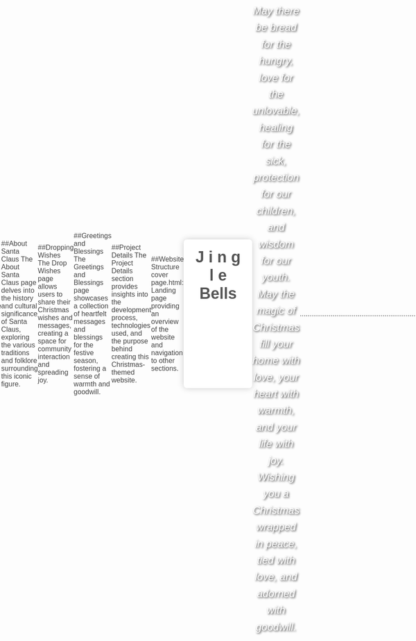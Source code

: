 ##Christmas Website
![Christmas Image](https://wallpapercg.com/media/ts_2x/447.webp)

This repository contains the source code for a Christmas-themed website. The website is designed to provide information and features related to Christmas, including details about Christmas, Santa Claus, a wish-drop section, greetings, blessings, and information about the project itself.
[Visit my Christmas Website](https://sites.google.com/view/j-i-n-g-l-e-bells/home)
##Project Overview:
This project aims to create an interactive and informative website celebrating the spirit of Christmas. It consists of multiple webpages, each serving a specific purpose:
Project_details:
Name of project---J i n g l e Bells
Type--Website
Creator---Unnimaya k-[https://github.com/Unnimaya6122004]
----------------------------------------------------------------------------------------------------------------------------------------------------------------------------------
##About Christmas
The About Christmas page provides comprehensive information about the history, traditions, and significance of Christmas celebrations.

##About Santa Claus
The About Santa Claus page delves into the history and cultural significance of Santa Claus, exploring the various traditions and folklore surrounding this iconic figure.

##Dropping Wishes
The Drop Wishes page allows users to share their Christmas wishes and messages, creating a space for community interaction and spreading joy.

##Greetings and Blessings
The Greetings and Blessings page showcases a collection of heartfelt messages and blessings for the festive season, fostering a sense of warmth and goodwill.

##Project Details
The Project Details section provides insights into the development process, technologies used, and the purpose behind creating this Christmas-themed website.

##Website Structure
cover page.html: Landing page providing an overview of the website and navigation to other sections.

<!DOCTYPE html>
<html lang="en">
<head>
    <meta charset="UTF-8">
    <meta name="viewport" content="width=device-width, initial-scale=1.0">
    <title>Jingle Bells</title>
    <link rel="stylesheet" type="text/css" href="styles.css">
    <style>
        body {
            background-image: url('https://png.pngtree.com/thumb_back/fw800/background/20230815/pngtree-beautiful-merry-christmas-images-for-desktop-wallpapers-image_13067055.jpg');
            background-size: cover;
            background-position: center;
            color: white;
            font-family: Arial, sans-serif;
            margin: 0;
            padding: 0;
        }
        .container {
            max-width: 800px;
            margin: 0 auto;
            padding: 20px;
            background-color: rgba(0, 0, 0, 0.7);
            text-align: center;
            border-radius: 8px;
            box-shadow: 0 0 20px rgba(0, 0, 0, 0.5);
        }
        h1 {
            font-family: 'Arial Black', sans-serif;
            font-size: 36px;
            text-align: center;
            margin-bottom: 20px;
        }
        .menu {
            margin-top: 30px;
        }
        .menu a {
            color: white;
            text-decoration: none;
            margin: 0 20px;
            font-size: 18px;
            transition: all 0.3s ease;
        }
        .menu a:hover {
            text-decoration: underline;
        }
        h2 {
            text-align: center;
            color: white;
            font-size: 24px;
            margin-top: 40px;
            line-height: 1.6;
            font-style: italic;
            font-weight: 500;
            text-shadow: 2px 2px 4px rgba(0, 0, 0, 0.8);
        }
    </style>
</head>
<body>
    <div class="container">
        <h1>J i n g l e Bells</h1>
        <div class="menu">
            <nav>
                <a href="christmas.html" target="_blank">About Christmas</a>
                <a href="wish.html" target="_blank">Drop Your Wish</a>
                <a href="santa.html" target="_blank">Santa's History</a>
                <a href="greetings.html" target="_blank">Greetings</a>
            </nav>
        </div>
    </div>
    <h2>
        May there be bread for the hungry, love for the unlovable, healing for the sick, protection for our children, and wisdom for our youth. May the magic of Christmas fill your home with love, your heart with warmth, and your life with joy. Wishing you a Christmas wrapped in peace, tied with love, and adorned with goodwill.
    </h2>
</body>
</html>

......................................................................


christmas.html: Detailed information about the history and significance of Christmas.

<!DOCTYPE html>
<html lang="en">

<head>
    <meta charset="UTF-8">
    <meta name="viewport" content="width=device-width, initial-scale=1.0">
    <title>About Christmas</title>
    <style>
        body {
            margin: 0;
            padding: 0;
            background-image: url('https://img.freepik.com/free-photo/card-soft-template-paper-report_1258-167.jpg');
            background-size: cover;
            background-position: center;
            color: #333;
            font-family: 'Arial', sans-serif;
            display: flex;
            justify-content: center;
            align-items: center;
            min-height: 100vh;
        }

        .container {
            width: 80%;
            padding: 30px;
            background-color: rgba(255, 255, 255, 0.9);
            border-radius: 10px;
            box-shadow: 0 0 20px rgba(0, 0, 0, 0.2);
            text-align: justify;
            line-height: 1.6;
        }

        .container h1 {
            font-size: 36px;
            text-align: center;
            margin-bottom: 20px;
            color: #555;
        }

        .container h2 {
            font-size: 24px;
            margin-bottom: 15px;
            color: #333;
        }

        .container p {
            margin-bottom: 15px;
            color: #444;
        }
    </style>
</head>

<body>
    <div class="container">
        <h1>CHRISTMAS</h1>
        <h2>
            Christmas celebrates the birth of Jesus. It is a time of joy, hope, and love shared among families and friends.
        </h2>
        <p>
            The Gospels narrate the miraculous birth of Jesus Christ. According to Luke, Jesus was born in Bethlehem, wrapped in swaddling clothes, and laid in a manger because there was no room at the inn. Matthew's Gospel shares the story of the visit of the Magi, who brought gifts of gold, frankincense, and myrrh to honor the newborn king.
        </p>
        <p>
            This season is marked by acts of kindness, gift-giving, and spreading cheer. Families come together, homes are adorned with decorations, and communities celebrate with carols and festive gatherings.
        </p>
        <p>
            The essence of Christmas lies in compassion, gratitude, and spreading goodwill to all. It's a time to reflect on the blessings in our lives and share the spirit of generosity with those around us.
        </p>
    </div>
</body>

</html>
...............................................................................
santa.html: Insights into the legend and cultural aspects of Santa Claus.

<!DOCTYPE html>
<html lang="en">

<head>
    <meta charset="UTF-8">
    <meta name="viewport" content="width=device-width, initial-scale=1.0">
    <title>History of Santa Claus</title>
    <style>
        body {
            font-family: Arial, Helvetica, sans-serif;
            margin: 0;
            padding: 0;
            background-image: url('https://wallpapers.com/images/hd/santa-claus-with-reindeers-under-full-moon-a77zrz4ksxanhei4.jpg');
            background-size: cover;
            background-position: center;
            color: #333;
            line-height: 1.6;
            display: flex;
            justify-content: center;
            align-items: center;
            height: 100vh;
        }

        header {
            background-color: rgba(0, 0, 0, 0.6); /* Adjusted background color for better contrast */
            color: #fff;
            text-align: center;
            padding: 20px 0;
            margin-bottom: 20px;
            width: 100%; /* Ensure header spans full width */
        }

        .container {
            width: 80%;
            padding: 30px;
            background-color: rgba(255, 255, 255, 0.9);
            border-radius: 10px;
            box-shadow: 0 0 20px rgba(0, 0, 0, 0.2);
        }

        h1 {
            margin: 0;
            font-size: 36px;
            margin-bottom: 20px;
        }

        h2 {
            font-size: 24px;
            margin-bottom: 15px;
        }

        p {
            margin-bottom: 15px;
            font-size: 16px;
            color: #444;
        }

        ul {
            list-style-type: disc;
            margin-left: 25px;
            padding-left: 25px;
        }
    </style>
</head>

<body>
    <header>
        <h1>History of Santa Claus</h1>
    </header>
    <div class="container">
        <h2>Santa Claus, also known as Father Christmas, Saint Nicholas, Kris Kringle, or simply Santa, is a legendary figure originating in Western Christian culture.</h2>
        <p>
            The modern figure of Santa is based on folklore traditions surrounding Saint Nicholas, Father Christmas, Belsnickel, and Sinterklaas. He is depicted as a jolly, white-bearded man in a red suit, carrying gifts for children.
        </p>
        <p>
            Saint Nicholas, a 4th-century Greek Christian bishop, was known for his generous gifts to the poor. His bones were later removed to Bari, Italy, where they are now enshrined.
        </p>
        <p>
            During the Middle Ages, children were gifted on the evening before his name day of 6 December. The custom later shifted to Christmas as a gift-giving tradition.
        </p>
        <p>
            Saint Nicholas is claimed as the patron saint of archers, sailors, children, and many other diverse groups. He remains an influential figure in Christmas traditions.
        </p>
    </div>
</body>

</html>
.......................................................................................
wish.html: A form or platform to submit and display user wishes.
<!DOCTYPE html>
<html lang="en">

<head>
    <meta charset="UTF-8">
    <meta name="viewport" content="width=device-width, initial-scale=1.0">
    <title>Drop Your Christmas Wish</title>
    <style>
        body {
            margin: 0;
            padding: 0;
            font-family: 'Arial', sans-serif;
            background-color: #f8f8f8;
            color: #333;
            display: flex;
            justify-content: center;
            align-items: center;
            height: 100vh;
        }

        .container {
            width: 400px;
            padding: 30px;
            background-color: #fff;
            box-shadow: 0 0 20px rgba(0, 0, 0, 0.1);
            border-radius: 8px;
            text-align: center;
        }

        h1 {
            margin-bottom: 20px;
            color: #333;
        }

        form {
            display: flex;
            flex-direction: column;
            align-items: center;
        }

        input[type="text"],
        textarea {
            width: 100%;
            padding: 10px;
            margin-bottom: 20px;
            border: 1px solid #ccc;
            border-radius: 5px;
            resize: vertical;
            font-size: 16px;
        }

        input[type="submit"] {
            background-color: #4caf50;
            color: white;
            border: none;
            padding: 12px 20px;
            border-radius: 5px;
            cursor: pointer;
            transition: background-color 0.3s ease;
            font-size: 16px;
            width: 50%;
        }

        input[type="submit"]:hover {
            background-color: #45a049;
        }

        input[type="submit"]:focus {
            outline: none;
        }

        input::placeholder,
        textarea::placeholder {
            color: #aaa;
        }
    </style>
</head>

<body>
    <div class="container">
        <h1>Drop Your Christmas Wish</h1>
        <form action="#">
            <input type="text" name="name" placeholder="Your Name" required><br>
            <textarea name="wish" placeholder="Your Christmas Wish" rows="5" required></textarea><br>
            <input type="submit" value="Submit Wish">
        </form>
    </div>
</body>

</html>
............................................................................
greetings.html: Collection of greetings and blessings for the festive season.

<!DOCTYPE html>
<html lang="en">

<head>
    <meta charset="UTF-8">
    <meta name="viewport" content="width=device-width, initial-scale=1.0">
    <title>Christmas Greetings</title>
    <style>
        body {
            font-family: 'Arial', sans-serif;
            margin: 0;
            padding: 0;
            background-image: url('https://wallpapers.com/images/hd/santa-claus-with-reindeers-under-full-moon-a77zrz4ksxanhei4.jpg');
            background-size: cover;
            color: #333;
            line-height: 1.6;
            display: flex;
            justify-content: center;
            align-items: center;
            min-height: 100vh;
        }

        header {
            background-color: rgba(0, 0, 0, 0.7);
            color: #fff;
            text-align: center;
            padding: 20px 0;
            margin-bottom: 20px;
        }

        .container {
            max-width: 800px;
            padding: 20px;
            background-color: rgba(255, 255, 255, 0.9);
            border-radius: 8px;
            box-shadow: 0 0 15px rgba(0, 0, 0, 0.2);
        }

        h1 {
            margin: 0;
            font-size: 36px;
            margin-bottom: 20px;
        }

        .message {
            padding: 20px;
            border-radius: 8px;
            background-color: #f5f5f5;
            margin-bottom: 20px;
            box-shadow: 0 0 8px rgba(0, 0, 0, 0.1);
        }

        .message p {
            font-size: 18px;
            margin-bottom: 15px;
            line-height: 1.5;
        }

        .signature {
            font-style: italic;
            text-align: right;
        }

        .message:nth-child(even) {
            background-color: #eaeaea;
        }
    </style>
</head>

<body>
    <header>
        <h1>Christmas Greetings</h1>
    </header>
    <div class="container">
        <div class="message">
            <p>Wishing you a season of joy, peace, and goodwill. Merry Christmas and a Happy New Year!</p>
            <p class="signature">Warm wishes,<br> Unnimaya</p>
        </div>
        
        <div class="message">
            <p>May this festive season sparkle and shine, bringing happiness and special moments. Merry Christmas!</p>
            <p class="signature">Best regards,<br> Abhinandha</p>
        </div>

        <div class="message">
            <p>Warmest thoughts and best wishes for a wonderful Christmas and a Happy New Year. Merry Christmas!</p>
            <p class="signature">With joy,<br> Keerthana</p>
        </div>

        <div class="message">
            <p>May the magic and the wonder of the holiday season stay with you throughout the coming year. Merry Christmas!</p>
            <p class="signature">Cheers,<br> Manu</p>
        </div>

        <!-- Add more messages here -->

    </div>
</body>

</html>
..............................................................................

##Technologies Used
HTML
CSS
JavaScript (if applicable)
##How to Use
Clone the repository: git clone https://github.com/Unnimaya6122004/WebFlake
Open the desired webpage in a web browser by navigating to the respective HTML file.

[Visit my Christmas Website](https://sites.google.com/view/j-i-n-g-l-e-bells/home)

[Visit my Christmas Website](file:///C:/Users/UNNIMAYA/Documents/cover%20page.html)
